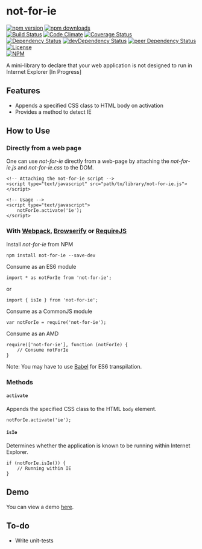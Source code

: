 # not-for-ie

[![npm version](https://badge.fury.io/js/not-for-ie.svg)](https://badge.fury.io/js/not-for-ie)
[![npm downloads](https://img.shields.io/npm/dt/not-for-ie.svg)](https://www.npmjs.com/package/not-for-ie)  
[![Build Status](https://travis-ci.org/myTerminal/not-for-ie.svg?branch=master)](https://travis-ci.org/myTerminal/not-for-ie)
[![Code Climate](https://codeclimate.com/github/myTerminal/not-for-ie.png)](https://codeclimate.com/github/myTerminal/not-for-ie)
[![Coverage Status](https://img.shields.io/coveralls/myTerminal/not-for-ie.svg)](https://coveralls.io/r/myTerminal/not-for-ie?branch=master)  
[![Dependency Status](https://david-dm.org/myTerminal/not-for-ie.svg)](https://david-dm.org/myTerminal/not-for-ie)
[![devDependency Status](https://david-dm.org/myTerminal/not-for-ie/dev-status.svg)](https://david-dm.org/myTerminal/not-for-ie#info=devDependencies)
[![peer Dependency Status](https://david-dm.org/myTerminal/not-for-ie/peer-status.svg)](https://david-dm.org/myTerminal/not-for-ie#info=peerDependencies)  
[![License](https://img.shields.io/github/license/myTerminal/not-for-ie.svg)](https://opensource.org/licenses/MIT)  
[![NPM](https://nodei.co/npm/not-for-ie.png?downloads=true&downloadRank=true&stars=true)](https://nodei.co/npm/not-for-ie/)

A mini-library to declare that your web application is not designed to run in Internet Explorer [In Progress]

## Features

* Appends a specified CSS class to HTML body on activation
* Provides a method to detect IE

## How to Use

### Directly from a web page

One can use *not-for-ie* directly from a web-page by attaching the *not-for-ie.js* and *not-for-ie.css* to the DOM.

    <!-- Attaching the not-for-ie script -->
    <script type="text/javascript" src="path/to/library/not-for-ie.js"></script>
    
    <!-- Usage -->
    <script type="text/javascript">
        notForIe.activate('ie');
    </script>

### With [Webpack](https://webpack.js.org), [Browserify](http://browserify.org) or [RequireJS](http://requirejs.org)

Install *not-for-ie* from NPM

    npm install not-for-ie --save-dev

Consume as an ES6 module

    import * as notForIe from 'not-for-ie';

or

    import { isIe } from 'not-for-ie';

Consume as a CommonJS module

    var notForIe = require('not-for-ie');

Consume as an AMD

    require(['not-for-ie'], function (notForIe) {
        // Consume notForIe
    }

Note: You may have to use [Babel](https://babeljs.io) for ES6 transpilation.

### Methods

#### `activate`

Appends the specified CSS class to the HTML `body` element.

    notForIe.activate('ie');

#### `isIe`

Determines whether the application is known to be running within Internet Explorer.

    if (notForIe.isIe()) {
        // Running within IE
    }

## Demo

You can view a demo [here](https://myterminal.github.io/not-for-ie/examples).

## To-do

* Write unit-tests
